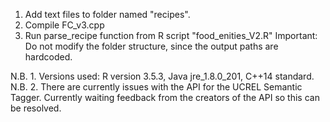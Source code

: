 1. Add text files to folder named "recipes".
2. Compile FC_v3.cpp
3. Run parse_recipe function from R script "food_enities_V2.R"
Important: Do not modify the folder structure, since the output paths are hardcoded.


N.B. 1. Versions used: R version 3.5.3, Java jre_1.8.0_201, C++14 standard.
N.B. 2. There are currently issues with the API for the UCREL Semantic Tagger. Currently waiting feedback from the creators of the API so this can be resolved.
